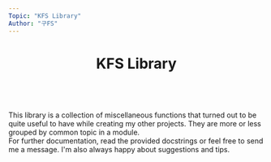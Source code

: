 ```yaml
---
Topic: "KFS Library"
Author: "구FS"
---
```

<link href="md_style.css" rel="stylesheet"></link>
<div id="global">

# <p style="text-align: center">KFS Library</p>
<br>
<br>

This library is a collection of miscellaneous functions that turned out to be quite useful to have while creating my other projects. They are more or less grouped by common topic in a module.  
For further documentation, read the provided docstrings or feel free to send me a message. I'm also always happy about suggestions and tips.
</div>